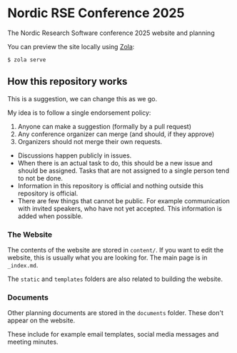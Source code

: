 # Nordic RSE Conference 2025

The Nordic Research Software conference 2025 website and planning


You can preview the site locally using
[Zola](https://www.getzola.org/documentation/getting-started/overview/):

```
$ zola serve
```


## How this repository works

This is a suggestion, we can change this as we go.

My idea is to follow a single endorsement policy:
 1. Anyone can make a suggestion (formally by a pull request)
 2. Any conference organizer can merge (and should, if they approve)
 3. Organizers should not merge their own requests.

- Discussions happen publicly in issues.
- When there is an actual task to do, this should be a new issue and should be assigned. Tasks that are not assigned to a single person tend to not be done.
- Information in this repository is official and nothing outside this repository is official.
- There are few things that cannot be public. For example communication with invited speakers, who
  have not yet accepted. This information is added when possible.


### The Website

The contents of the website are stored in `content/`. If you want to edit
the website, this is usually what you are looking for. The main page is
in `_index.md`.

The `static` and `templates` folders are also related to building the website.


### Documents

Other planning documents are stored in the `documents` folder. These don't
appear on the website.

These include for example email templates, social media messages and meeting minutes.
